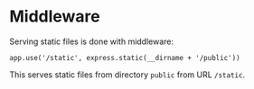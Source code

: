 # Middleware

Serving static files is done with middleware:

    app.use('/static', express.static(__dirname + '/public'))

This serves static files from directory `public` from URL `/static`.
